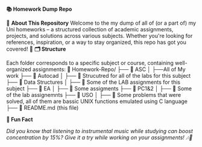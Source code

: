 **📚 Homework Dump Repo**

🎯 **About This Repository**
Welcome to the my dump of all of (or a part of) my Uni homeworks – a structured collection of 
academic assignments, projects, and solutions across various subjects. Whether you're looking
for references, inspiration, or a way to stay organized, this repo has got you   covered! 🚀
**🗂️ Structure**

Each folder corresponds to a specific subject or course, containing well-organized assignments:
📁 Homework-Repo/
 ├── 📂 ASC
 │   ├──All of My work
 ├── 📂 Autocad
 │   ├── 📄 Strucutred for all of the labs for this subject
 ├── 📂 Data Structures
 │   ├── 📄 Some of the LAB assignments for this subject
 ├── 📂 EA
 │   ├── 📄 Some assigments
 ├── 📂 PC1&2
 │   ├── 📄 Some of the lab assignemnts
 ├── 📂 USO
 │   ├── 📄 Some problems that were solved, all of them are bassic UNIX functions emulated 
            using C language
 ├── 📄 README.md (this file)

**🎵 Fun Fact**

_Did you know that listening to instrumental music while studying can boost concentration by 15%? Give it a try while working on your assignments! 🎶📖_
